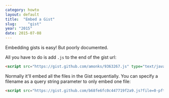 ```yaml
---
category: howto
layout: default
title:  "Embed a Gist"
slug:     "gist"
year: "2015"
date: 2015-07-08
---
```

Embedding gists is easy! But poorly documented.

All you have to do is add `.js` to the end of the gist url:

```html
<script src="https://gist.github.com/amonks/9363267.js" type="text/javascript"></script>
```

Normally it'll embed all the files in the Gist sequentially. You can specify a filename as a query string parameter to only embed one file:

```html
<script src="https://gist.github.com/b68fe6fc0c447719f2a9.js?file=0-pftv-skip-interstitial-ads.user.js" type="text/javascript"></script>
```
